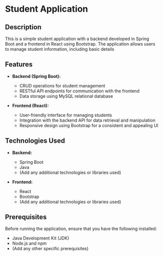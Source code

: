 # Student Application

## Description

This is a simple student application with a backend developed in Spring Boot and a frontend in React using Bootstrap. The application allows users to manage student information, including basic details

## Features

- **Backend (Spring Boot):**
  - CRUD operations for student management
  - RESTful API endpoints for communication with the frontend
  - Data storage using MySQL relational database 

- **Frontend (React):**
  - User-friendly interface for managing students
  - Integration with the backend API for data retrieval and manipulation
  - Responsive design using Bootstrap for a consistent and appealing UI

## Technologies Used

- **Backend:**
  - Spring Boot
  - Java
  - (Add any additional technologies or libraries used)

- **Frontend:**
  - React
  - Bootstrap
  - (Add any additional technologies or libraries used)

## Prerequisites

Before running the application, ensure that you have the following installed:

- Java Development Kit (JDK)
- Node.js and npm
- (Add any other specific prerequisites)
